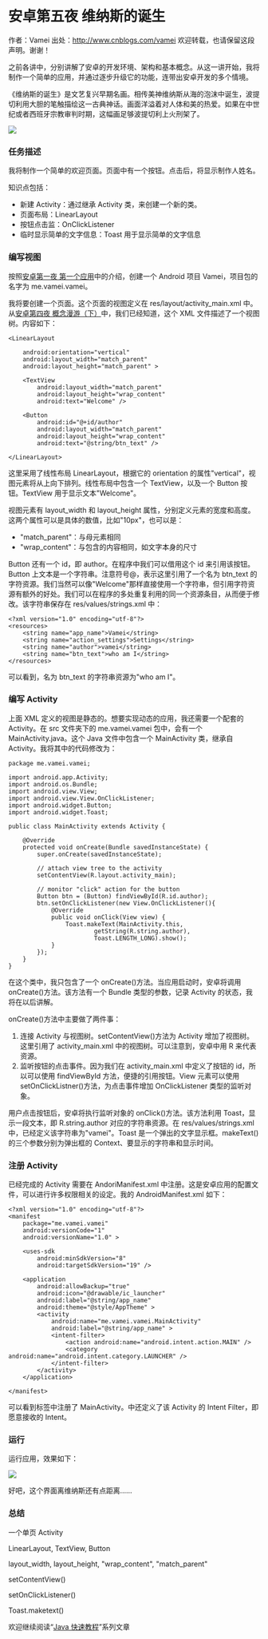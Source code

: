 # 安卓第五夜 维纳斯的诞生

作者：Vamei 出处：http://www.cnblogs.com/vamei 欢迎转载，也请保留这段声明。谢谢！

之前各讲中，分别讲解了安卓的开发环境、架构和基本概念。从这一讲开始，我将制作一个简单的应用，并通过逐步升级它的功能，连带出安卓开发的多个情境。

《维纳斯的诞生》是文艺复兴早期名画。相传美神维纳斯从海的泡沫中诞生，波提切利用大胆的笔触描绘这一古典神话。画面洋溢着对人体和美的热爱。如果在中世纪或者西班牙宗教审判时期，这幅画足够波提切利上火刑架了。 

![](img/c5adff7afdd8ae0ae7d8699f2bec48db.jpg)

### 任务描述

我将制作一个简单的欢迎页面。页面中有一个按钮。点击后，将显示制作人姓名。

知识点包括：

*   新建 Activity：通过继承 Activity 类，来创建一个新的类。
*   页面布局：LinearLayout
*   按钮点击监：OnClickListener
*   临时显示简单的文字信息：Toast 用于显示简单的文字信息

### 编写视图

按照[安卓第一夜 第一个应用](http://www.cnblogs.com/vamei/p/3649342.html)中的介绍，创建一个 Android 项目 Vamei，项目包的名字为 me.vamei.vamei。

我将要创建一个页面。这个页面的视图定义在 res/layout/activity_main.xml 中。从[安卓第四夜 概念漫游（下）](http://www.cnblogs.com/vamei/p/3889215.html)中，我们已经知道，这个 XML 文件描述了一个视图树。内容如下：

```
<LinearLayout 

    android:orientation="vertical"
    android:layout_width="match_parent"
    android:layout_height="match_parent" >

    <TextView 
        android:layout_width="match_parent"
        android:layout_height="wrap_content"
        android:text="Welcome" />

    <Button
        android:id="@+id/author"
        android:layout_width="match_parent"
        android:layout_height="wrap_content"
        android:text="@string/btn_text" />

</LinearLayout>
```

这里采用了线性布局 LinearLayout，根据它的 orientation 的属性"vertical"，视图元素将从上向下排列。线性布局中包含一个 TextView，以及一个 Button 按钮。TextView 用于显示文本"Welcome"。

视图元素有 layout_width 和 layout_height 属性，分别定义元素的宽度和高度。这两个属性可以是具体的数值，比如"10px"，也可以是：

*   "match_parent"：与母元素相同
*   "wrap_content"：与包含的内容相同，如文字本身的尺寸

Button 还有一个 id，即 author。在程序中我们可以借用这个 id 来引用该按钮。Button 上文本是一个字符串。注意符号@，表示这里引用了一个名为 btn_text 的字符资源。我们当然可以像"Welcome"那样直接使用一个字符串，但引用字符资源有额外的好处。我们可以在程序的多处重复利用的同一个资源条目，从而便于修改。该字符串保存在 res/values/strings.xml 中：

```
<?xml version="1.0" encoding="utf-8"?>
<resources>
    <string name="app_name">Vamei</string>
    <string name="action_settings">Settings</string>
    <string name="author">vamei</string>    
    <string name="btn_text">who am I</string>
</resources>
```

可以看到，名为 btn_text 的字符串资源为"who am I"。

### 编写 Activity

上面 XML 定义的视图是静态的。想要实现动态的应用，我还需要一个配套的 Activity。在 src 文件夹下的 me.vamei.vamei 包中，会有一个 MainActivity.java。这个 Java 文件中包含一个 MainActivity 类，继承自 Activity。我将其中的代码修改为：

```
package me.vamei.vamei;

import android.app.Activity;
import android.os.Bundle;
import android.view.View;
import android.view.View.OnClickListener;
import android.widget.Button;
import android.widget.Toast;

public class MainActivity extends Activity {

    @Override
    protected void onCreate(Bundle savedInstanceState) {
        super.onCreate(savedInstanceState);

        // attach view tree to the activity
        setContentView(R.layout.activity_main);

        // monitor "click" action for the button
        Button btn = (Button) findViewById(R.id.author);
        btn.setOnClickListener(new View.OnClickListener(){
            @Override
            public void onClick(View view) {
                Toast.makeText(MainActivity.this, 
                        getString(R.string.author), 
                        Toast.LENGTH_LONG).show();
            }
        });
    }
}
```

在这个类中，我只包含了一个 onCreate()方法。当应用启动时，安卓将调用 onCreate()方法。该方法有一个 Bundle 类型的参数，记录 Activity 的状态，我将在以后讲解。

onCreate()方法中主要做了两件事：

1.  连接 Activity 与视图树。setContentView()方法为 Activity 增加了视图树。这里引用了 activity_main.xml 中的视图树。可以注意到，安卓中用 R 来代表资源。
2.  监听按钮的点击事件。因为我们在 activity_main.xml 中定义了按钮的 id，所以可以使用 findViewById 方法，便捷的引用按钮。View 元素可以使用 setOnClickListner()方法，为点击事件增加 OnClickListener 类型的监听对象。

用户点击按钮后，安卓将执行监听对象的 onClick()方法。该方法利用 Toast，显示一段文本，即 R.string.author 对应的字符串资源。在 res/values/strings.xml 中，已经定义该字符串为"vamei"。Toast 是一个弹出的文字显示框。makeText()的三个参数分别为弹出框的 Context、要显示的字符串和显示时间。

### 注册 Activity

已经完成的 Activity 需要在 AndoriManifest.xml 中注册。这是安卓应用的配置文件，可以进行许多权限相关的设定。我的 AndroidManifest.xml 如下：

```
<?xml version="1.0" encoding="utf-8"?>
<manifest 
    package="me.vamei.vamei"
    android:versionCode="1"
    android:versionName="1.0" >

    <uses-sdk
        android:minSdkVersion="8"
        android:targetSdkVersion="19" />

    <application
        android:allowBackup="true"
        android:icon="@drawable/ic_launcher"
        android:label="@string/app_name"
        android:theme="@style/AppTheme" >
        <activity
            android:name="me.vamei.vamei.MainActivity"
            android:label="@string/app_name" >
            <intent-filter>
                <action android:name="android.intent.action.MAIN" />
                <category android:name="android.intent.category.LAUNCHER" />
            </intent-filter>
        </activity>
    </application>

</manifest>
```

可以看到<activity>标签中注册了 MainActivity。<Activity>中还定义了该 Activity 的 Intent Filter，即愿意接收的 Intent。

### 运行

运行应用，效果如下：

![](img/b1ef19ea7c0742ec6d86197aba1a5ba2.jpg)

好吧，这个界面离维纳斯还有点距离…… 

### 总结

一个单页 Activity

LinearLayout, TextView, Button

layout_width, layout_height, "wrap_content", "match_parent"

setContentView()

setOnClickListener()

Toast.maketext()

<activity>

欢迎继续阅读“[Java 快速教程](http://www.cnblogs.com/vamei/archive/2013/03/31/2991531.html)”系列文章